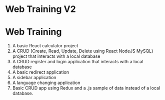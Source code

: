 # Web Training V2
# Web Training
1. A basic React calculator project 
2. A CRUD (Create, Read, Update, Delete using React NodeJS MySQL) project that interacts with a local database
3. A CRUD register and login application that interacts with a local database
4. A basic redirect application
5. A sidebar application
6. A language changing application
7. Basic CRUD app using Redux and a .js sample of data instead of a local database.
